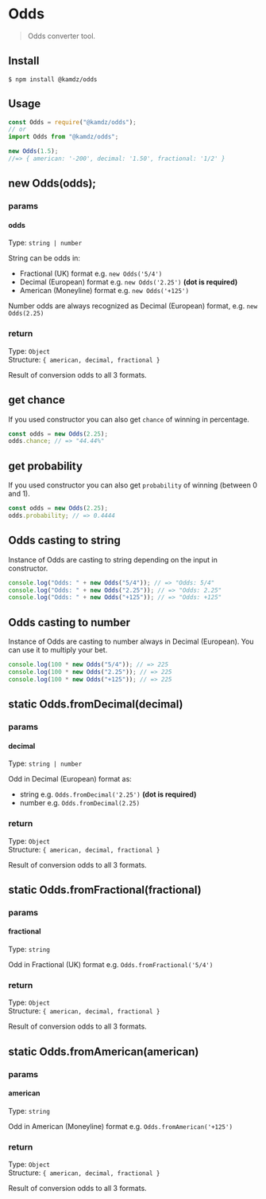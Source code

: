 # Odds

> Odds converter tool.

## Install

```
$ npm install @kamdz/odds
```

## Usage

```js
const Odds = require("@kamdz/odds");
// or
import Odds from "@kamdz/odds";

new Odds(1.5);
//=> { american: '-200', decimal: '1.50', fractional: '1/2' }
```

## new Odds(odds);

### params

#### odds

Type: `string | number`

String can be odds in:

- Fractional (UK) format e.g. `new Odds('5/4')`
- Decimal (European) format e.g. `new Odds('2.25')` **(dot is required)**
- American (Moneyline) format e.g. `new Odds('+125')`

Number odds are always recognized as Decimal (European) format, e.g. `new Odds(2.25)`

### return

Type: `Object`\
Structure: `{ american, decimal, fractional }`

Result of conversion odds to all 3 formats.

## get chance

If you used constructor you can also get `chance` of winning in percentage.

```js
const odds = new Odds(2.25);
odds.chance; // => "44.44%"
```

## get probability

If you used constructor you can also get `probability` of winning (between 0 and 1).

```js
const odds = new Odds(2.25);
odds.probability; // => 0.4444
```

## Odds casting to string

Instance of Odds are casting to string depending on the input in constructor.

```js
console.log("Odds: " + new Odds("5/4")); // => "Odds: 5/4"
console.log("Odds: " + new Odds("2.25")); // => "Odds: 2.25"
console.log("Odds: " + new Odds("+125")); // => "Odds: +125"
```

## Odds casting to number

Instance of Odds are casting to number always in Decimal (European). You can use it to multiply your bet.

```js
console.log(100 * new Odds("5/4")); // => 225
console.log(100 * new Odds("2.25")); // => 225
console.log(100 * new Odds("+125")); // => 225
```

## static Odds.fromDecimal(decimal)

### params

#### decimal

Type: `string | number`

Odd in Decimal (European) format as:

- string e.g. `Odds.fromDecimal('2.25')` **(dot is required)**
- number e.g. `Odds.fromDecimal(2.25)`

### return

Type: `Object`\
Structure: `{ american, decimal, fractional }`

Result of conversion odds to all 3 formats.

## static Odds.fromFractional(fractional)

### params

#### fractional

Type: `string`

Odd in Fractional (UK) format e.g. `Odds.fromFractional('5/4')`

### return

Type: `Object`\
Structure: `{ american, decimal, fractional }`

Result of conversion odds to all 3 formats.

## static Odds.fromAmerican(american)

### params

#### american

Type: `string`

Odd in American (Moneyline) format e.g. `Odds.fromAmerican('+125')`

### return

Type: `Object`\
Structure: `{ american, decimal, fractional }`

Result of conversion odds to all 3 formats.
